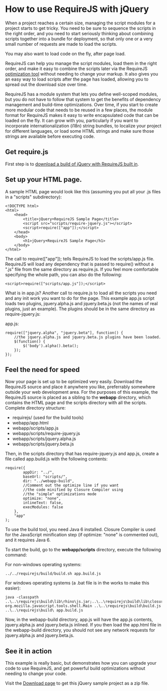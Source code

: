 # How to use RequireJS with jQuery

When a project reaches a certain size, managing the script modules for a project starts to get tricky. You need to be sure to sequence the scripts in the right order, and you need to start seriously thinking about combining scripts together into a bundle for deployment, so that only one or a very small number of requests are made to load the scripts.

You may also want to load code on the fly, after page load.

RequireJS can help you manage the script modules, load them in the right order, and make it easy to combine the scripts later via the RequireJS [optimization tool](optimization.md) without needing to change your markup. It also gives you an easy way to load scripts after the page has loaded, allowing you to spread out the download size over time.

RequireJS has a module system that lets you define well-scoped modules, but you do not have to follow that system to get the benefits of dependency management and build-time optimizations. Over time, if you start to create more modular code that needs to be reused in a few places, the module format for RequireJS makes it easy to write encapsulated code that can be loaded on the fly. It can grow with you, particularly if you want to incorporate internationalization (i18n) string bundles, to localize your project for different languages, or load some HTML strings and make sure those strings are available before executing code.

## Get require.js

First step is to [download a build of jQuery with RequireJS built in](download.md).

## Set up your HTML page.

A sample HTML page would look like this (assuming you put all your .js files in a "scripts" subdirectory):

    <!DOCTYPE html>
    <html>
        <head>
            <title>jQuery+RequireJS Sample Page</title>
            <script src="scripts/require-jquery.js"></script>
            <script>require(["app"]);</script>
        </head>
        <body>
            <h1>jQuery+RequireJS Sample Page</h1>
        </body>
    </html>

The call to require(["app"]); tells RequireJS to load the scripts/app.js file. RequireJS will load any dependency that is passed to require() without a ".js" file from the same directory as require.js. If you feel more comfortable specifying the whole path, you can also do the following:

    <script>require(["scripts/app.js"]);</script>

What is in app.js? Another call to require.js to load all the scripts you need and any init work you want to do for the page. This example app.js script loads two plugins, jquery.alpha.js and jquery.beta.js (not the names of real plugins, just an example). The plugins should be in the same directory as require-jquery.js:

app.js:

    require(["jquery.alpha", "jquery.beta"], function() {
        //the jquery.alpha.js and jquery.beta.js plugins have been loaded.
        $(function() {
            $('body').alpha().beta();
        });
    });

## Feel the need for speed

Now your page is set up to be optimized very easily. Download the RequireJS source and place it anywhere you like, preferrably somewhere outside your web development area. For the purposes of this example, the RequireJS source is placed as a sibling to the **webapp** directory, which contains the HTML page and the scripts directory with all the scripts. Complete directory structure:

* requirejs/  (used for the build tools)
* webapp/app.html
* webapp/scripts/app.js
* webapp/scripts/require-jquery.js
* webapp/scripts/jquery.alpha.js
* webapp/scripts/jquery.beta.js

Then, in the scripts directory that has require-jquery.js and app.js, create a file called app.build.js with the following contents:

    require({
            appDir: "../",
            baseUrl: "scripts/",
            dir: "../webapp-build",
            //Comment out the optimize line if you want
            //the code minified by Closure Compiler using
            //the "simple" optimizations mode
            optimize: "none",
            inlineText: false,
            execModules: false
        },
        "app"
    );

To use the build tool, you need Java 6 installed. Closure Compiler is used for the JavaScript minification step (if optimize: "none" is commented out), and it requires Java 6.

To start the build, go to the **webapp/scripts** directory, execute the following command:

For non-windows operating systems:

    ../../requirejs/build/build.sh app.build.js

For windows operating systems (a .bat file is in the works to make this easier):

    java -classpath ..\..\requirejs\build\lib\rhino\js.jar;..\..\requirejs\build\lib\closure\compiler.jar org.mozilla.javascript.tools.shell.Main ..\..\requirejs\build\build.js ..\..\requirejs\build\ app.build.js

Now, in the webapp-build directory, app.js will have the app.js contents, jquery.alpha.js and jquery.beta.js inlined. If you then load the app.html file in the webapp-build directory, you should not see any network requests for jquery.alpha.js and jquery.beta.js.

## See it in action

This example is really basic, but demonstrates how you can upgrade your code to use RequireJS, and get powerful build optimizations without needing to change your code.

Visit the [Download page](download.md) to get this jQuery sample project as a zip file.
